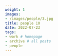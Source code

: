 ```yaml
---
weight: 1
images:
- /images/people/3.jpg
title: people 10
date: 2022-07-23
tags:
- work # homepage
- archive # all posts
- people
---
```

